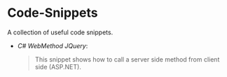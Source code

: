 # Code-Snippets
A collection of useful code snippets.

- *C# WebMethod JQuery*:

	> This snippet shows how to call a server side method from client side (ASP.NET).
